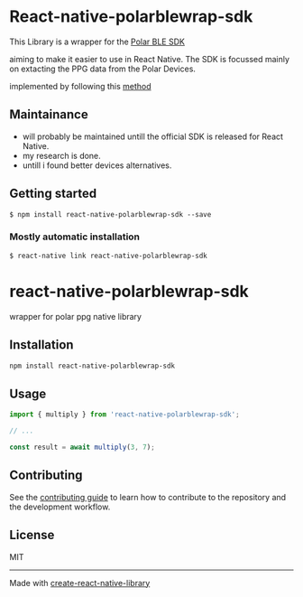 
# React-native-polarblewrap-sdk
This Library is a wrapper for the [Polar BLE SDK](https://github.com/polarofficial/polar-ble-sdk)

aiming to make it easier to use in React Native. The SDK is focussed mainly on extacting the PPG data from the Polar Devices.

implemented by following this [method](https://morioh.com/p/4ac72069eeca)

## Maintainance
- will probably be maintained untill the official SDK is released for React Native.
- my research is done.
- untill i found better devices alternatives.

## Getting started

`$ npm install react-native-polarblewrap-sdk --save`

### Mostly automatic installation

`$ react-native link react-native-polarblewrap-sdk`

# react-native-polarblewrap-sdk

wrapper for polar ppg native library

## Installation

```sh
npm install react-native-polarblewrap-sdk
```

## Usage

```js
import { multiply } from 'react-native-polarblewrap-sdk';

// ...

const result = await multiply(3, 7);
```

## Contributing

See the [contributing guide](CONTRIBUTING.md) to learn how to contribute to the repository and the development workflow.

## License

MIT

---

Made with [create-react-native-library](https://github.com/callstack/react-native-builder-bob)
